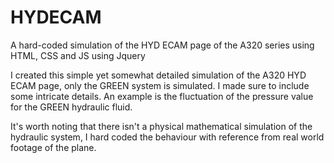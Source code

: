 # HYDECAM
A hard-coded simulation of the HYD ECAM page of the A320 series using HTML, CSS and JS using Jquery

I created this simple yet somewhat detailed simulation of the A320 HYD ECAM page, only the GREEN system is simulated. 
I made sure to include some intricate details. An example is the fluctuation of the pressure value for the GREEN hydraulic fluid.

It's worth noting that there isn't a physical mathematical simulation of the hydraulic system, I hard coded the behaviour with reference from real world footage of the plane.

